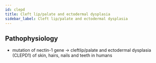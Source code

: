 ```yaml
---
id: clepd
title: Cleft lip/palate and ectodermal dysplasia
sidebar_label: Cleft lip/palate and ectodermal dysplasia
---
```

## Pathophysiology
- mutation of nectin-1 gene → cleftlip/palate and ectodermal dysplasia (CLEPD1) of skin, hairs, nails and teeth in humans
